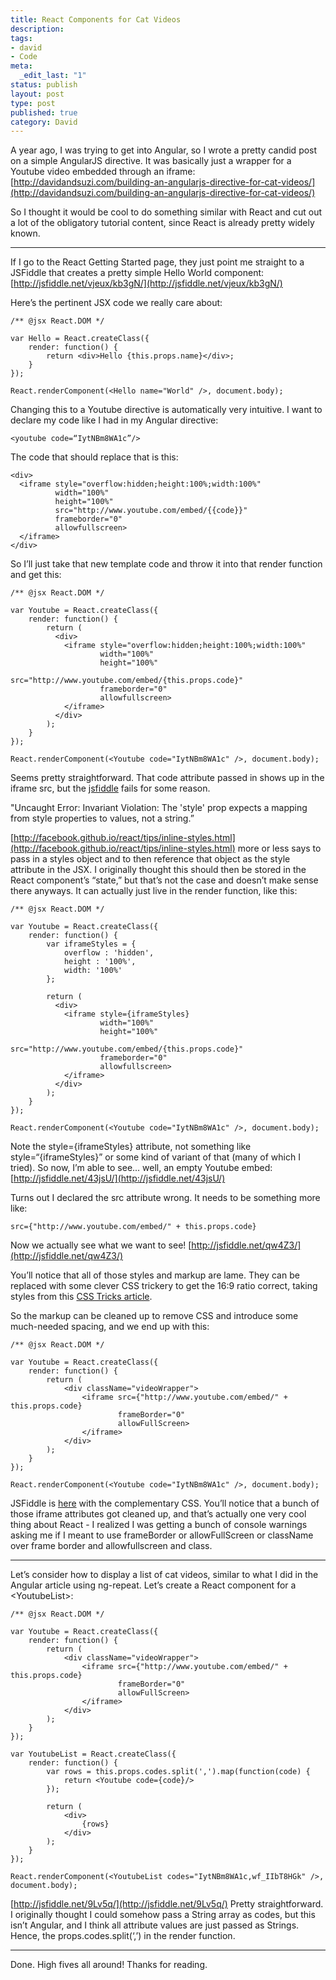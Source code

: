```yaml
---
title: React Components for Cat Videos
description:
tags:
- david
- Code
meta:
  _edit_last: "1"
status: publish
layout: post
type: post
published: true
category: David
---
```


A year ago, I was trying to get into Angular, so I wrote a pretty candid post on a simple AngularJS directive. It was basically just a wrapper for a Youtube video embedded through an iframe: [http://davidandsuzi.com/building-an-angularjs-directive-for-cat-videos/](http://davidandsuzi.com/building-an-angularjs-directive-for-cat-videos/)

So I thought it would be cool to do something similar with React and cut out a lot of the obligatory tutorial content, since React is already pretty widely known.

<hr>

If I go to the React Getting Started page, they just point me straight to a JSFiddle that creates a pretty simple Hello World component: [http://jsfiddle.net/vjeux/kb3gN/](http://jsfiddle.net/vjeux/kb3gN/)

Here’s the pertinent JSX code we really care about:

    /** @jsx React.DOM */

    var Hello = React.createClass({
        render: function() {
            return <div>Hello {this.props.name}</div>;
        }
    });

    React.renderComponent(<Hello name="World" />, document.body);

Changing this to a Youtube directive is automatically very intuitive. I want to declare my code like I had in my Angular directive:

    <youtube code=“IytNBm8WA1c”/>

The code that should replace that is this:

    <div>
      <iframe style="overflow:hidden;height:100%;width:100%"
              width="100%"
              height="100%"
              src="http://www.youtube.com/embed/{{code}}"
              frameborder="0"
              allowfullscreen>
      </iframe>
    </div>

So I’ll just take that new template code and throw it into that render function and get this:

    /** @jsx React.DOM */

    var Youtube = React.createClass({
        render: function() {
            return (
              <div>
                <iframe style="overflow:hidden;height:100%;width:100%"
                        width="100%"
                        height="100%"
                        src="http://www.youtube.com/embed/{this.props.code}"
                        frameborder="0"
                        allowfullscreen>
                </iframe>
              </div>
            );
        }
    });

    React.renderComponent(<Youtube code="IytNBm8WA1c" />, document.body);


Seems pretty straightforward. That code attribute passed in shows up in the iframe src, but the [jsfiddle](http://jsfiddle.net/b4m4Z/) fails for some reason.

"Uncaught Error: Invariant Violation: The 'style' prop expects a mapping from style properties to values, not a string.”


[http://facebook.github.io/react/tips/inline-styles.html](http://facebook.github.io/react/tips/inline-styles.html) more or less says to pass in a styles object and to then reference that object as the style attribute in the JSX. I originally thought this should then be stored in the React component’s “state,” but that’s not the case and doesn’t make sense there anyways. It can actually just live in the render function, like this:

    /** @jsx React.DOM */

    var Youtube = React.createClass({
        render: function() {
            var iframeStyles = {
                overflow : 'hidden',
                height : '100%',
                width: '100%'
            };

            return (
              <div>
                <iframe style={iframeStyles}
                        width="100%"
                        height="100%"
                        src="http://www.youtube.com/embed/{this.props.code}"
                        frameborder="0"
                        allowfullscreen>
                </iframe>
              </div>
            );
        }
    });

    React.renderComponent(<Youtube code="IytNBm8WA1c" />, document.body);

Note the style={iframeStyles} attribute, not something like style=“{iframeStyles}” or some kind of variant of that (many of which I tried). So now, I’m able to see... well, an empty Youtube embed: [http://jsfiddle.net/43jsU/](http://jsfiddle.net/43jsU/)

Turns out I declared the src attribute wrong. It needs to be something more like:

    src={"http://www.youtube.com/embed/" + this.props.code}

Now we actually see what we want to see! [http://jsfiddle.net/qw4Z3/](http://jsfiddle.net/qw4Z3/)

You’ll notice that all of those styles and markup are lame. They can be replaced with some clever CSS trickery to get the 16:9 ratio correct, taking styles from this [CSS Tricks article](http://css-tricks.com/NetMag/FluidWidthVideo/Article-FluidWidthVideo.php).

So the markup can be cleaned up to remove CSS and introduce some much-needed spacing, and we end up with this:


    /** @jsx React.DOM */

    var Youtube = React.createClass({
        render: function() {
            return (
                <div className="videoWrapper">
                    <iframe src={"http://www.youtube.com/embed/" + this.props.code}
                            frameBorder="0"
                            allowFullScreen>
                    </iframe>
                </div>
            );
        }
    });

    React.renderComponent(<Youtube code="IytNBm8WA1c" />, document.body);

JSFiddle is [here](http://jsfiddle.net/3sF8w/) with the complementary CSS. You’ll notice that a bunch of those iframe attributes got cleaned up, and that’s actually one very cool thing about React - I realized I was getting a bunch of console warnings asking me if I meant to use frameBorder or allowFullScreen or className over frame border and allowfullscreen and class.

<hr>

Let’s consider how to display a list of cat videos, similar to what I did in the Angular article using ng-repeat. Let’s create a React component for a &lt;YoutubeList&gt;:

    /** @jsx React.DOM */

    var Youtube = React.createClass({
        render: function() {
            return (
                <div className="videoWrapper">
                    <iframe src={"http://www.youtube.com/embed/" + this.props.code}
                            frameBorder="0"
                            allowFullScreen>
                    </iframe>
                </div>
            );
        }
    });

    var YoutubeList = React.createClass({
        render: function() {
            var rows = this.props.codes.split(',').map(function(code) {
                return <Youtube code={code}/>
            });

            return (
                <div>
                    {rows}
                </div>
            );
        }
    });

    React.renderComponent(<YoutubeList codes="IytNBm8WA1c,wf_IIbT8HGk" />, document.body);

[http://jsfiddle.net/9Lv5q/](http://jsfiddle.net/9Lv5q/) Pretty straightforward. I originally thought I could somehow pass a String array as codes, but this isn’t Angular, and I think all attribute values are just passed as Strings. Hence, the props.codes.split(‘,’) in the render function.

<hr>

Done. High fives all around! Thanks for reading.